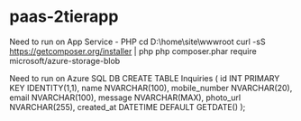 # paas-2tierapp
Need to run on App Service - PHP
cd D:\home\site\wwwroot
curl -sS https://getcomposer.org/installer | php
php composer.phar require microsoft/azure-storage-blob


Need to run on Azure SQL DB
CREATE TABLE Inquiries (
    id INT PRIMARY KEY IDENTITY(1,1),
    name NVARCHAR(100),
    mobile_number NVARCHAR(20),
    email NVARCHAR(100),
    message NVARCHAR(MAX),
    photo_url NVARCHAR(255),
    created_at DATETIME DEFAULT GETDATE()
);
